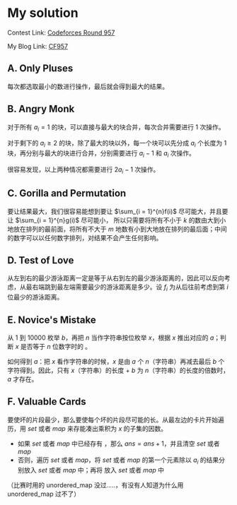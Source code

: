 # My solution
Contest Link: [Codeforces Round 957](https://codeforces.com/contest/1992)

My Blog Link: [CF957](https://blog.csdn.net/djhws144/article/details/140376880?spm=1001.2014.3001.5501)

## A. Only Pluses
每次都选取最小的数进行操作，最后就会得到最大的结果。

## B. Angry Monk
对于所有 $a_i = 1$ 的块，可以直接与最大的块合并，每次合并需要进行 $1$ 次操作。

对于剩下的 $a_i \ge 2$ 的块，除了最大的块以外，每一个块可以先分成 $a_i$ 个长度为 $1$ 块，再分别与最大的块进行合并，分别需要进行 $a_i - 1$ 和 $a_i$ 次操作。

很容易发现，以上两种情况都需要进行 $2a_i - 1$ 次操作。

## C. Gorilla and Permutation
要让结果最大，我们很容易能想到要让 $\sum_{i = 1}^{n}f(i)$ 尽可能大，并且要让 $\sum_{i = 1}^{n}g(i)$ 尽可能小，
所以只需要将所有不小于 $k$ 的数由大到小地放在排列的最前面，将所有不大于 $m$ 地数有小到大地放在排列的最后面；中间的数字可以以任何数字排列，对结果不会产生任何影响。

## D. Test of Love
从左到右的最少游泳距离一定是等于从右到左的最少游泳距离的，因此可以反向考虑，从最右端跳到最左端需要最少的游泳距离是多少。设 $f_i$ 为从后往前考虑到第 $i$ 位最少的游泳距离。

## E. Novice's Mistake
从 $1$ 到 $10000$ 枚举 $b$，再把 $n$ 当作字符串按位枚举 $x$，根据 $x$ 推出对应的 $a$；判断 $x$ 是否等于 $n$ 位数字时的 。

如何得到 $a$：把 $x$ 看作字符串的时候，$x$ 是由 $a$ 个 $n$（字符串）再减去最后 $b$ 个字符得到。因此，只有 $x$（字符串）的长度 + $b$ 为 $n$（字符串）的长度的倍数时，$a$ 才存在。

## F. Valuable Cards
要使坏的片段最少，那么要使每个坏的片段尽可能的长。从最左边的卡片开始遍历，用 $set$ 或者 $map$ 来存能凑出乘积为 $x$ 的子集的因数。
- 如果 $set$ 或者 $map$ 中已经存有 ，那么 $ans = ans + 1$，并且清空 $set$ 或者 $map$
- 否则，遍历 $set$ 或者 $map$，将 $set$ 或者 $map$ 的第一个元素除以 $a_i$ 的结果分别放入 $set$ 或者 $map$ 中；再将  放入 $set$ 或者 $map$ 中

（比赛时用的 unordered_map 没过.....，有没有人知道为什么用 unordered_map 过不了）
